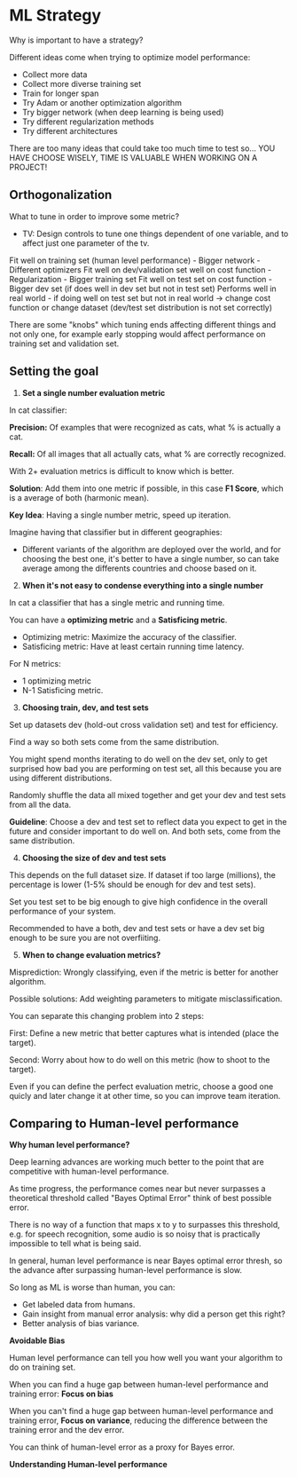 # ML Strategy

Why is important to have a strategy?

Different ideas come when trying to optimize model performance:

- Collect more data
- Collect more diverse training set
- Train for longer span 
- Try Adam or another optimization algorithm
- Try bigger network (when deep learning is being used)
- Try different regularization methods
- Try different architectures

There are too many ideas that could take too much time to test so... YOU HAVE CHOOSE WISELY, TIME IS VALUABLE WHEN WORKING ON A PROJECT!

## Orthogonalization

What to tune in order to improve some metric?

- TV: Design controls to tune one things dependent of one variable, and to affect just one parameter of the tv.

Fit well on training set (human level performance)
    - Bigger network
    - Different optimizers
Fit well on dev/validation set well on cost function
    - Regularization
    - Bigger training set
Fit well on test set on cost function
    - Bigger dev set (if does well in dev set but not in test set)
Performs well in real world
    - if doing well on test set but not in real world -> change cost function or change dataset (dev/test set distribution is not set correctly)

There are some "knobs" which tuning ends affecting different things and not only one, for example early stopping would affect performance on training set and validation set.

## Setting the goal

1. __Set a single number evaluation metric__

In cat classifier:

__Precision:__ Of examples that were recognized as cats, what % is actually a cat.

__Recall:__ Of all images that all actually cats, what % are correctly recognized.

With 2+ evaluation metrics is difficult to know which is better. 

__Solution__: Add them into one metric if possible, in this case __F1 Score__, which is a average of both (harmonic mean).

__Key Idea__: Having a single number metric, speed up iteration.

Imagine having that classifier but in different geographies:

- Different variants of the algorithm are deployed over the world, and for choosing the best one, it's better to have a single number, so can take average among the differents countries and choose based on it.

2. __When it's not easy to condense everything into a single number__

In cat a classifier that has a single metric and running time.

You can have a __optimizing metric__ and a __Satisficing metric__.

- Optimizing metric: Maximize the accuracy of the classifier.
- Satisficing metric: Have at least certain running time latency.

For N metrics:
- 1 optimizing metric
- N-1 Satisficing metric.

3. __Choosing train, dev, and test sets__

Set up datasets dev (hold-out cross validation set) and test for efficiency. 

Find a way so both sets come from the same distribution. 

You might spend months iterating to do well on the dev set, only to get surprised how bad you are performing on test set, all this because you are using different distributions.

Randomly shuffle the data all mixed together and get your dev and test sets from all the data.

__Guideline__: Choose a dev and test set to reflect data you expect to get in the future and consider important to do well on. And both sets, come from the same distribution.

4. __Choosing the size of dev and test sets__

This depends on the full dataset size. If dataset if too large (millions), the percentage is lower (1-5% should be enough for dev and test sets).

Set you test set to be big enough to give high confidence in the overall performance of your system. 

Recommended to have a both, dev and test sets or have a dev set big enough to be sure you are not overfiiting.

5. __When to change evaluation metrics?__

Misprediction: Wrongly classifying, even if the metric is better for another algorithm. 

Possible solutions: Add weighting parameters to mitigate misclassification.

You can separate this changing problem into 2 steps:

First: Define a new metric that better captures what is intended (place the target).

Second: Worry about how to do well on this metric (how to shoot to the target).

Even if you can define the perfect evaluation metric, choose a good one quicly and later change it at other time, so you can improve team iteration.

## Comparing to Human-level performance

__Why human level performance?__

Deep learning advances are working much better to the point that are competitive with human-level performance.

As time progress, the performance comes near but never surpasses a theoretical threshold called "Bayes Optimal Error" think of best possible error. 

There is no way of a function that maps x to y to surpasses this threshold, e.g. for speech recognition, some audio is so noisy that is practically impossible to tell what is being said.

In general, human level performance is near Bayes optimal error thresh, so the advance after surpassing human-level performance is slow.

So long as ML is worse than human, you can:

- Get labeled data from humans.
- Gain insight from manual error analysis: why did a person get this right?
- Better analysis of bias variance.


__Avoidable Bias__

Human level performance can tell you how well you want your algorithm to do on training set.

When you can find a huge gap between human-level performance and training error: __Focus on bias__

When you can't find a huge gap between human-level performance and training error, __Focus on variance__, reducing the difference between the training error and the dev error.

You can think of human-level error as a proxy for Bayes error.

__Understanding Human-level performance__

